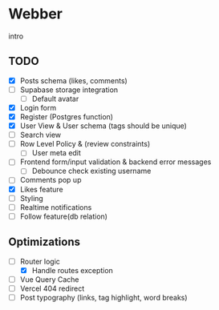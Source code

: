 # Webber

intro

## TODO

- [x] Posts schema (likes, comments)
- [ ] Supabase storage integration
  - [ ] Default avatar
- [x] Login form
- [x] Register (Postgres function)
- [x] User View & User schema (tags should be unique)
- [ ] Search view
- [ ] Row Level Policy & (review constraints)
  - [ ] User meta edit
- [ ] Frontend form/input validation & backend error messages
  - [ ] Debounce check existing username
- [ ] Comments pop up
- [x] Likes feature
- [ ] Styling
- [ ] Realtime notifications
- [ ] Follow feature(db relation)

## Optimizations

- [ ] Router logic
  - [x] Handle routes exception
- [ ] Vue Query Cache
- [ ] Vercel 404 redirect
- [ ] Post typography (links, tag highlight, word breaks)
